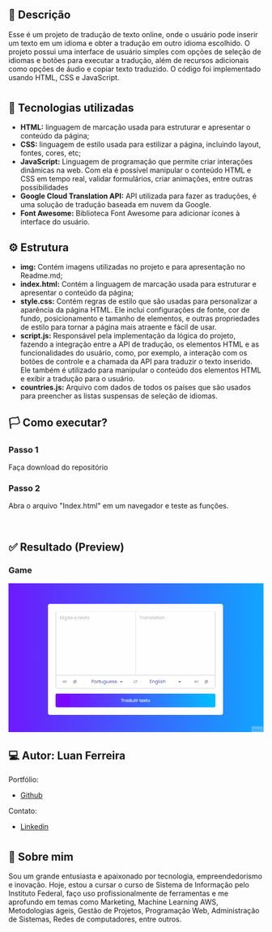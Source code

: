 ## 🧾 Descrição

Esse é um projeto de tradução de texto online, onde o usuário pode inserir um texto em um idioma e obter a tradução em outro idioma escolhido. O projeto possui uma interface de usuário simples com opções de seleção de idiomas e botões para executar a tradução, além de recursos adicionais como opções de áudio e copiar texto traduzido. O código foi implementado usando HTML, CSS e JavaScript.

<h1>

## 🔌 Tecnologias utilizadas

- **HTML:** linguagem de marcação usada para estruturar e apresentar o conteúdo da página;
- **CSS:** linguagem de estilo usada para estilizar a página, incluindo layout, fontes, cores, etc;
- **JavaScript:** Linguagem de programação que permite criar interações dinâmicas na web. Com ela é possível manipular o conteúdo HTML e CSS em tempo real, validar formulários, criar animações, entre outras possibilidades
- **Google Cloud Translation API:** API utilizada para fazer as traduções, é uma solução de tradução baseada em nuvem da Google.
- **Font Awesome:** Biblioteca Font Awesome para adicionar ícones à interface do usuário.

## ⚙️ Estrutura

- **img:** Contém imagens utilizadas no projeto e para apresentação no Readme.md;
- **index.html:** Contém a linguagem de marcação usada para estruturar e apresentar o conteúdo da página;
- **style.css:** Contém regras de estilo que são usadas para personalizar a aparência da página HTML. Ele inclui configurações de fonte, cor de fundo, posicionamento e tamanho de elementos, e outras propriedades de estilo para tornar a página mais atraente e fácil de usar.
- **script.js:** Responsável pela implementação da lógica do projeto, fazendo a integração entre a API de tradução, os elementos HTML e as funcionalidades do usuário, como, por exemplo, a interação com os botões de controle e a chamada da API para traduzir o texto inserido. Ele também é utilizado para manipular o conteúdo dos elementos HTML e exibir a tradução para o usuário. 
- **countries.js:** Arquivo com dados de todos os países que são usados para preencher as listas suspensas de seleção de idiomas.

## 🏳️ Como executar?

### **Passo 1**
Faça download do repositório

### **Passo 2**
Abra o arquivo "Index.html" em um navegador e teste as funções.

<br>

## ✅ Resultado (Preview)

### **Game**
<img src="img/translate.gif">

<br>

## 💻 Autor: Luan Ferreira

Portfólio:
- [Github](https://github.com/fluanbrito)

Contato:
- [Linkedin](https://www.linkedin.com/in/luanferreirab/)

<h1>

## 🚀 Sobre mim
Sou um grande entusiasta e apaixonado por tecnologia, empreendedorismo e inovação. Hoje, estou a cursar o curso de Sistema de Informação pelo Instituto Federal, faço uso profissionalmente de ferramentas e me aprofundo em temas como Marketing, Machine Learning AWS, Metodologias ágeis, Gestão de Projetos, Programação Web, Administração de Sistemas, Redes de computadores, entre outros.